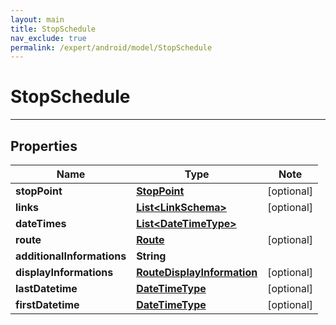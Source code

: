 ```yaml
---
layout: main
title: StopSchedule
nav_exclude: true
permalink: /expert/android/model/StopSchedule
---
```


# StopSchedule

---

## Properties

Name | Type | Note
---- | ---- | ----
**stopPoint** | [**StopPoint**](StopPoint.md) | [optional] 
**links** | [**List&lt;LinkSchema&gt;**](LinkSchema.md) | [optional] 
**dateTimes** | [**List&lt;DateTimeType&gt;**](DateTimeType.md) | 
**route** | [**Route**](Route.md) | [optional] 
**additionalInformations** | **String** | 
**displayInformations** | [**RouteDisplayInformation**](RouteDisplayInformation.md) | [optional] 
**lastDatetime** | [**DateTimeType**](DateTimeType.md) | [optional] 
**firstDatetime** | [**DateTimeType**](DateTimeType.md) | [optional] 

